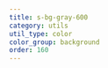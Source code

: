 ```yaml
---
title: s-bg-gray-600
category: utils
util_type: color
color_group: background
order: 160
---
```

<div class="s-bg-gray-600"></div>